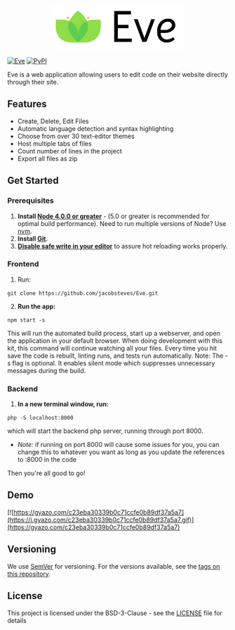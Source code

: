 <p align="center">
  <img src="assets/images/logo.png" height="100px"/>
</p>

[![Eve](https://img.shields.io/badge/Steves-Eve%20v1.0.0-brightgreen.svg)]()
[![PyPI](https://img.shields.io/pypi/l/Django.svg)]()

Eve is a web application allowing users to edit code on their website directly through their site.

## Features
- Create, Delete, Edit Files
- Automatic language detection and syntax highlighting
- Choose from over 30 text-editor themes
- Host multiple tabs of files
- Count number of lines in the project
- Export all files as zip


## Get Started
### Prerequisites
1. **Install [Node 4.0.0 or greater](https://nodejs.org)** - (5.0 or greater is recommended for optimal build performance). Need to run multiple versions of Node? Use [nvm](https://github.com/creationix/nvm).
2. **Install [Git](https://git-scm.com/downloads)**.
3. **[Disable safe write in your editor](http://webpack.github.io/docs/webpack-dev-server.html#working-with-editors-ides-supporting-safe-write)** to assure hot reloading works properly.

### Frontend
1. Run:
```
git clone https://github.com/jacobsteves/Eve.git
``` 
2. **Run the app:**
```
npm start -s
```
This will run the automated build process, start up a webserver, and open the application in your default browser. When doing development with this kit, this command will continue watching all your files. Every time you hit save the code is rebuilt, linting runs, and tests run automatically. Note: The -s flag is optional. It enables silent mode which suppresses unnecessary messages during the build.

### Backend
1. **In a new terminal window, run:**
```
php -S localhost:8000
```
which will start the backend php server, running through port 8000.
- <i>Note:</i> if running on port 8000 will cause some issues for you, you can change this to whatever you want as long as you update the references to :8000 in the code

Then you're all good to go!


## Demo
[![https://gyazo.com/c23eba30339b0c71ccfe0b89df37a5a7](https://i.gyazo.com/c23eba30339b0c71ccfe0b89df37a5a7.gif)](https://gyazo.com/c23eba30339b0c71ccfe0b89df37a5a7)

## Versioning

We use [SemVer](http://semver.org/) for versioning. For the versions available, see the [tags on this repository](https://github.com/jacobsteves/Eve/tags). 

## License

This project is licensed under the BSD-3-Clause - see the [LICENSE](LICENSE) file for details
